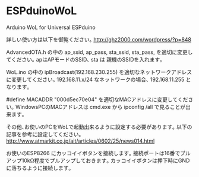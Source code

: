 # ESPduinoWoL
Arduino WoL for Universal ESPduino

詳しい使い方は以下を御覧ください｡
http://ghz2000.com/wordpress/?p=848


AdvancedOTA.h の中の ap_ssid, ap_pass, sta_ssid, sta_pass, を適切に変更してください｡
apはAPモードのSSID､ sta は 親機のSSIDを入れます｡

WoL.ino の中の ipBroadcast(192.168.230.255) を適切なネットワークアドレスに変更してください｡
192.168.11.x/24 なネットワークの場合､ 192.168.11.255 となります｡

#define MACADDR "000d5ec70e04" を適切なMACアドレスに変更してください｡
WindowsPCのMACアドレスは cmd.exe から ipconfig /all で見ることが出来ます｡

その他､お使いのPCをWoLで起動出来るように設定する必要があります｡
以下の記事を参考に設定してください｡
http://www.atmarkit.co.jp/ait/articles/0602/25/news014.html

お使いのESP8266 にカッコイイボタンを接続します｡
接続ポートは16番でプルアップ10kΩ程度でプルアップしておきます｡
カッコイイボタンは押下時にGNDに落ちるように接続します｡
